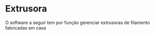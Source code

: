 # Extrusora
O software a seguir tem por função gerenciar extrusoras de filamento fabricadas em casa
